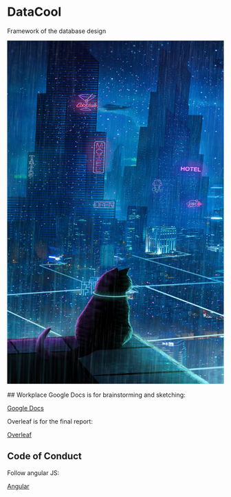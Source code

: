 # DataCool
Framework of the database design
<p align="center">
<img src="logo/black.jpg" alt="black logo" height="800" width="800"/>
</p>
## Workplace
Google Docs is for brainstorming and sketching:

[Google Docs](https://docs.google.com/document/d/1pLODkJ3BuAvV3D7c-RtBZHeG-44H_UBAMOOBTYW4Rfc/edit#heading=h.h1xs1wxbt9t8)

Overleaf is for the final report:

[Overleaf](https://www.overleaf.com/1369976395btwkhxcsqxrs) 

## Code of Conduct

Follow angular JS:

[Angular](https://github.com/angular/angular/blob/22b96b9/CONTRIBUTING.md#-commit-message-guidelines)
